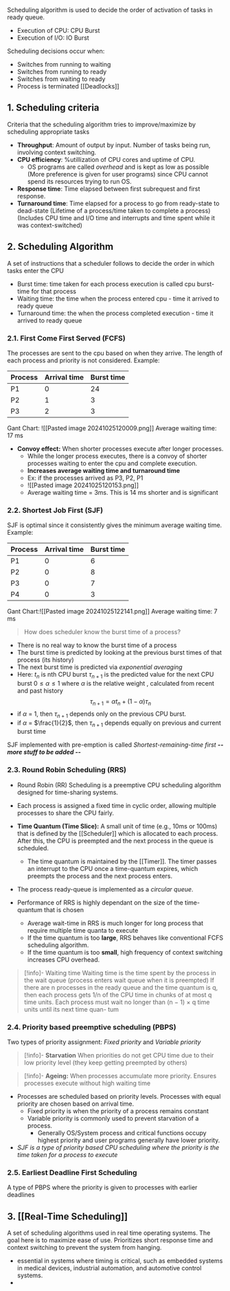 Scheduling algorithm is used to decide the order of activation of tasks in ready queue.
- Execution of CPU: CPU Burst
- Execution of I/O: IO Burst

Scheduling decisions occur when:
- Switches from running to waiting
- Switches from running to ready
- Switches from waiting to ready
- Process is terminated
[[Deadlocks]]
 
## 1. Scheduling criteria
Criteria that the scheduling algorithm tries to improve/maximize by scheduling appropriate tasks
- **Throughput**: Amount of output by input. Number of tasks being run, involving context switching. 
- **CPU efficiency**: %utillization of CPU cores and uptime of CPU.
	-  OS programs are called *overhead* and is kept as low as possible (More preference is given for user programs) since CPU cannot spend its resources trying to run OS.
- **Response time**: Time elapsed between first subrequest and first response.
- **Turnaround time**: Time elapsed for a process to go from ready-state to dead-state (Lifetime of a process/time taken to complete a process) (Includes CPU time and I/O time and interrupts and time spent while it was context-switched)

## 2. Scheduling Algorithm
A set of instructions that a scheduler follows to decide the order in which tasks enter the CPU
- Burst time: time taken for each process execution is called cpu burst-time for that process
- Waiting time: the time when the process entered cpu - time it arrived to ready queue
- Turnaround time: the when the process completed execution - time it arrived to ready queue
### 2.1. First Come First Served (FCFS)
The processes are sent to the cpu based on when they arrive. The length of each process and priority is not considered.
Example:

| Process | Arrival time | Burst time |
| ------- | ------------ | ---------- |
| P1      | 0            | 24         |
| P2      | 1            | 3          |
| P3      | 2            | 3          |
Gant Chart:
![[Pasted image 20241025120009.png]]
Average waiting time: 17 ms

- **Convoy effect:** When shorter processes execute after longer processes.
	- While the longer process executes, there is a convoy of shorter processes waiting to enter the cpu and complete execution.
	- **Increases average waiting time and turnaround time**
	- Ex: if the processes arrived as P3, P2, P1
	- ![[Pasted image 20241025120153.png]]
	- Average waiting time = 3ms. This is 14 ms shorter and is significant


### 2.2. Shortest Job First (SJF)
SJF is optimal since it consistently gives the minimum average waiting time.
Example:

| Process | Arrival time | Burst time |
| ------- | ------------ | ---------- |
| P1      | 0            | 6          |
| P2      | 0            | 8          |
| P3      | 0            | 7          |
| P4      | 0            | 3          |
Gant Chart:![[Pasted image 20241025122141.png]]
Average waiting time: 7 ms

> How does scheduler know the burst time of a process?
- There is no real way to know the burst time of a process
- The burst time is predicted by looking at the previous burst times of that process (its history)
- The next burst time is predicted via *exponential averaging*
- Here:
	$t_{n}$ is nth CPU burst
	$\tau_{n+1}$ is the predicted value for the next CPU burst
	$0 \le \alpha \le 1$ where $\alpha$ is the relative weight , calculated from recent and past history 
	$$\tau_{n+1} = \alpha t_{n} + (1 - \alpha)\tau_{n}$$
- if $\alpha$ = 1, then $\tau_{n+1}$ depends only on the previous CPU burst.
- if $\alpha$ = $\frac{1}{2}$, then $\tau_{n+1}$ depends equally on previous and current burst time

SJF implemented with pre-emption is called *Shortest-remaining-time first*
***-- more stuff to be added --***

### 2.3. Round Robin Scheduling (RRS)
- Round Robin (RR) Scheduling is a preemptive CPU scheduling algorithm designed for time-sharing systems.
- Each process is assigned a fixed time in cyclic order, allowing multiple processes to share the CPU fairly.

- **Time Quantum (Time Slice):** A small unit of time (e.g., 10ms or 100ms) that is defined by the [[Scheduler]] which is allocated to each process. After this, the CPU is preempted and the next process in the queue is scheduled. 
	- The time quantum is maintained by the [[Timer]]. The timer passes an interrupt to the CPU once a time-quantum expires, which preempts the process and the next process enters.

- The process ready-queue is implemented as a *circular queue*.
- Performance of RRS is highly dependant on the size of the time-quantum that is chosen
	- Average wait-time in RRS is much longer for long process that require multiple time quanta to execute
	- If the time quantum is too **large**, RRS behaves like conventional FCFS scheduling algorithm.
	- If the time quantum is too **small**, high frequency of context switching increases CPU overhead.

> [!info]- Waiting time
> Waiting time is the time spent by the process in the wait queue (process enters wait queue when it is preempted)
> If there are n processes in the ready queue and the time quantum is q, then
each process gets 1/n of the CPU time in chunks of at most q time units. Each
process must wait no longer than (n − 1) × q time units until its next time quan-
tum


### 2.4. Priority based preemptive scheduling (PBPS)
Two types of priority assignment: *Fixed priority* and *Variable priority*

> [!info]- **Starvation**
> When priorities do not get CPU time due to their low priority level (they keep getting preempted by others)

> [!info]- **Ageing:** 
> When processes accumulate more priority. Ensures processes execute without high waiting time

- Processes are scheduled based on priority levels. Processes with equal priority are chosen based on arrival time.
	- Fixed priority is when the priority of a process remains constant
	- Variable priority is commonly used to prevent starvation of a process.
		- Generally OS/System process and critical functions occupy highest priority and user programs generally have lower priority.
- _SJF is a type of priority based CPU scheduling where the priority is the time taken for a process to execute_

### 2.5. Earliest Deadline First Scheduling
A type of PBPS where the priority is given to processes with earlier deadlines
## 3. [[Real-Time Scheduling]]
A set of scheduling algorithms used in real time operating systems. The goal here is to maximize ease of use. Prioritizes short response time and context switching to prevent the system from hanging.
- essential in systems where timing is critical, such as embedded systems in medical devices, industrial automation, and automotive control systems.
- 